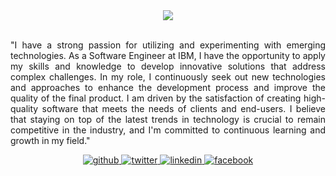 <div align="center"><img src="https://media0.giphy.com/media/v1.Y2lkPTc5MGI3NjExNzQ0YWY1NWZiMmQ2NWQ4ZjMwYjc1OTQwZjc2NDVjMDA5N2UyNzM2NiZjdD1n/4cQicieDfKTmm4IFRC/giphy.gif" align="center" /></div>

<br>
<p align="justify">
"I have a strong passion for utilizing and experimenting with emerging technologies. As a Software Engineer at IBM, I have the opportunity to apply my skills and knowledge to develop innovative solutions that address complex challenges. In my role, I continuously seek out new technologies and approaches to enhance the development process and improve the quality of the final product. I am driven by the satisfaction of creating high-quality software that meets the needs of clients and end-users. I believe that staying on top of the latest trends in technology is crucial to remain competitive in the industry, and I'm committed to continuous learning and growth in my field."
</p>


<div align="center">
<a href="https://github.com/brun3y" target="_blank">
<img src=https://img.shields.io/badge/github-%2324292e.svg?&style=for-the-badge&logo=github&logoColor=white alt=github style="margin-bottom: 5px;" />
</a>
<a href="https://twitter.com/brun3y" target="_blank">
<img src=https://img.shields.io/badge/twitter-%2300acee.svg?&style=for-the-badge&logo=twitter&logoColor=white alt=twitter style="margin-bottom: 5px;" />
</a>
<a href="https://linkedin.com/in/bruney" target="_blank">
<img src=https://img.shields.io/badge/linkedin-%231E77B5.svg?&style=for-the-badge&logo=linkedin&logoColor=white alt=linkedin style="margin-bottom: 5px;" />
</a>
<a href="https://www.facebook.com/Brun3y" target="_blank">
<img src=https://img.shields.io/badge/facebook-%232E87FB.svg?&style=for-the-badge&logo=facebook&logoColor=white alt=facebook style="margin-bottom: 5px;" />
</a> 
</div>  
